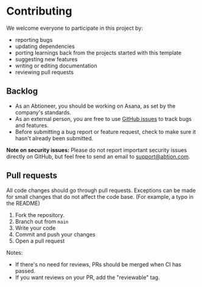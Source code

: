 # Contributing

We welcome everyone to participate in this project by:

* reporting bugs
* updating dependencies
* porting learnings back from the projects started with this template
* suggesting new features
* writing or editing documentation
* reviewing pull requests

## Backlog

* As an Abtioneer, you should be working on Asana, as set by the company's standards.
* As an external person, you are free to use [GitHub issues](https://github.com/abtion/muffi/issues)
  to track bugs and features.
* Before submitting a bug report or feature request, check to make sure it hasn't
already been submitted.

**Note on security issues:**
Please do not report important security issues directly on GitHub, but feel free to send an email
to support@abtion.com.

## Pull requests

All code changes should go through pull requests. Exceptions can be made for
small changes that do not affect the code base. (For example, a typo in the README)

1. Fork the repository.
2. Branch out from `main`
3. Write your code
4. Commit and push your changes
5. Open a pull request

Notes:
- If there's no need for reviews, PRs should be merged when CI has passed.
- If you want reviews on your PR, add the "reviewable" tag.
